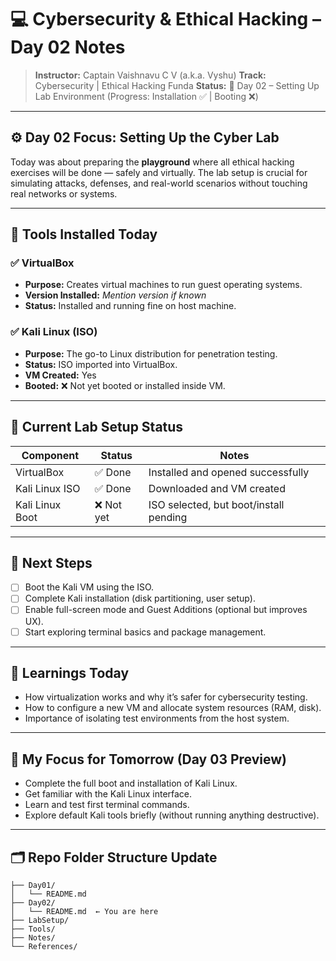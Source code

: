 
# 💻 Cybersecurity & Ethical Hacking – Day 02 Notes

> **Instructor:** Captain Vaishnavu C V (a.k.a. Vyshu)
> **Track:** Cybersecurity | Ethical Hacking Funda
> **Status:** 📍 Day 02 – Setting Up Lab Environment (Progress: Installation ✅ | Booting ❌)

---

## ⚙️ Day 02 Focus: Setting Up the Cyber Lab

Today was about preparing the **playground** where all ethical hacking exercises will be done — safely and virtually. The lab setup is crucial for simulating attacks, defenses, and real-world scenarios without touching real networks or systems.

---

## 📌 Tools Installed Today

### ✅ VirtualBox

* **Purpose:** Creates virtual machines to run guest operating systems.
* **Version Installed:** *Mention version if known*
* **Status:** Installed and running fine on host machine.

### ✅ Kali Linux (ISO)

* **Purpose:** The go-to Linux distribution for penetration testing.
* **Status:** ISO imported into VirtualBox.
* **VM Created:** Yes
* **Booted:** ❌ Not yet booted or installed inside VM.

---

## 🔧 Current Lab Setup Status

| Component       | Status    | Notes                                  |
| --------------- | --------- | -------------------------------------- |
| VirtualBox      | ✅ Done    | Installed and opened successfully      |
| Kali Linux ISO  | ✅ Done    | Downloaded and VM created              |
| Kali Linux Boot | ❌ Not yet | ISO selected, but boot/install pending |

---

## 🧩 Next Steps

* [ ] Boot the Kali VM using the ISO.
* [ ] Complete Kali installation (disk partitioning, user setup).
* [ ] Enable full-screen mode and Guest Additions (optional but improves UX).
* [ ] Start exploring terminal basics and package management.

---

## 🧠 Learnings Today

* How virtualization works and why it’s safer for cybersecurity testing.
* How to configure a new VM and allocate system resources (RAM, disk).
* Importance of isolating test environments from the host system.

---

## 🧭 My Focus for Tomorrow (Day 03 Preview)


* Complete the full boot and installation of Kali Linux.
* Get familiar with the Kali Linux interface.
* Learn and test first terminal commands.
* Explore default Kali tools briefly (without running anything destructive).

---

## 🗂️ Repo Folder Structure Update

```plaintext
├── Day01/
│   └── README.md
├── Day02/
│   └── README.md  ← You are here
├── LabSetup/
├── Tools/
├── Notes/
└── References/
```
